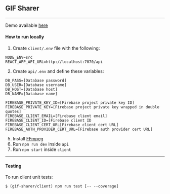## GIF Sharer
___

Demo available [here](http://gif-sharer.surge.sh)


#### How to run locally

1. Create `client/.env` file with the following:
```
NODE_ENV=src
REACT_APP_API_URL=http://localhost:7070/api
```

2. Create `api/.env` and define these variables:
```
DB_PASS=[Database password]
DB_USER=[Database username]
DB_HOST=[Database host]
DB_NAME=[Database name]

FIREBASE_PRIVATE_KEY_ID=[Firebase project private key ID]
FIREBASE_PRIVATE_KEY=[Firebase project private key wrapped in double quotes]
FIREBASE_CLIENT_EMAIL=[Firebase client email]
FIREBASE_CLIENT_ID=[Firebase client ID
FIREBASE_CLIENT_CERT_URL[Firebase client cert URL]
FIREBASE_AUTH_PROVIDER_CERT_URL=[Firebase auth provider cert URL]
```
5. Install [FFmpeg](https://ffmpeg.org/)
6. Run `npm run dev` inside `api`
7. Run `npm start` inside `client`

------

#### Testing

To run client unit tests:
````
$ (gif-sharer/client) npm run test [-- --coverage]
